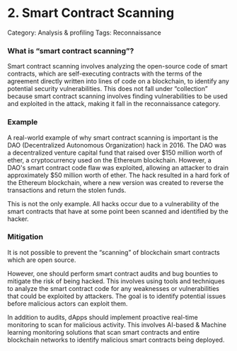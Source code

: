 # 2. Smart Contract Scanning

Category: Analysis & profiling
Tags: Reconnaissance

### What is “smart contract scanning”?

Smart contract scanning involves analyzing the open-source code of smart contracts, which are self-executing contracts with the terms of the agreement directly written into lines of code on a blockchain, to identify any potential security vulnerabilities. This does not fall under “collection” because smart contract scanning involves finding vulnerabilities to be used and exploited in the attack, making it fall in the reconnaissance category. 

### Example

A real-world example of why smart contract scanning is important is the DAO (Decentralized Autonomous Organization) hack in 2016. The DAO was a decentralized venture capital fund that raised over $150 million worth of ether, a cryptocurrency used on the Ethereum blockchain. However, a DAO's smart contract code flaw was exploited, allowing an attacker to drain approximately $50 million worth of ether. The hack resulted in a hard fork of the Ethereum blockchain, where a new version was created to reverse the transactions and return the stolen funds.

This is not the only example. All hacks occur due to a vulnerability of the smart contracts that have at some point been scanned and identified by the hacker. 

### Mitigation

It is not possible to prevent the “scanning” of blockchain smart contracts which are open source.

However, one should perform smart contract audits and bug bounties to mitigate the risk of being hacked. This involves using tools and techniques to analyze the smart contract code for any weaknesses or vulnerabilities that could be exploited by attackers. The goal is to identify potential issues before malicious actors can exploit them.

In addition to audits, dApps should implement proactive real-time monitoring to scan for malicious activity. This involves AI-based & Machine learning monitoring solutions that scan smart contracts and entire blockchain networks to identify malicious smart contracts being deployed.
